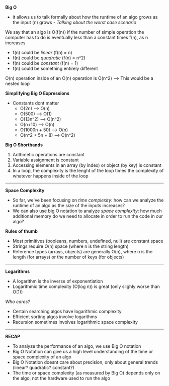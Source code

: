 **Big O**
- it allows us to talk formally about how the runtime of an algo grows as the input (n) grows
*- Talking about the worst case scenario*

We say that an algo is O(f(n)) if the number of simple operation the computer has to do is eventually less than a constant times f(n), as n increases
- f(n) could be *linear* (f(n) = n)
- f(n) could be *quadratic* (f(n) = n^2)
- f(n) could be *constant* (f(n) = 1)
- f(n) could be something entirely different

O(n) operation inside of an O(n) operation is O(n^2)  --> This would be a nested loop

**Simplifying Big O Expressions**
- Constants dont matter
  - O(2n) --> O(n)
  - O(500) --> O(1)
  - O(13n^2) --> O(n^2)
  - O(n+10) --> O(n)
  - O(1000n + 50) --> O(n)
  - O(n^2 + 5n + 8) --> O(n^2)

**Big O Shorthands**
1. Arithmetic operations are constant
2. Variable assignment is constant
3. Accessing elements in an array (by index) or object (by key) is constant
4. In a loop, the complexity is the lenght of the loop times the complexity of whatever happens inside of the loop

________________________________________________

**Space Complexity**
- So far, we've been focusing on *time complexity*: how can we analyze the runtime of an algo as the size of the inputs increases?
- We can also use big O notation to analyze *space complexity*: how much additional memory do we need to allocate in order to run the code in our algo?

**Rules of thumb**
- Most primitives (booleans, numbers, undefined, null) are constant space
- Strings require O(n) space (where n is the string length)
- Reference types (arrays, objects) are generally O(n), where n is the length (for arrays) or the number of keys (for objects)

________________________________________________

**Logarithms**
- A logarithm is the inverse of exponentiation
- Logarithmic time complexity (O(log n)) is great (only slighly worse than O(1))

*Who cares?*
- Certain searching algos have logarithmic complexity
- Efficient sorting algos involve logarithms
- Recursion sometimes involves logarithmic space complexity

________________________________________________

**RECAP**
- To analyze the performance of an algo, we use Big O notation
- Big O Notation can give us a high level understanding of the time or space complexity of an algo
- Big O Notation doesnt care about precision, only about general trends (linear? quadratic? constant?)
- The time or space complexity (as measured by Big O) depends only on the algo, not the hardware used to run the algo
